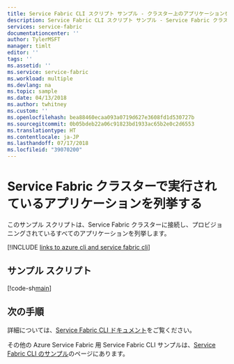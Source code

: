 ```yaml
---
title: Service Fabric CLI スクリプト サンプル - クラスター上のアプリケーションを列挙する
description: Service Fabric CLI スクリプト サンプル - Service Fabric クラスターにプロビジョニングされているアプリケーションを列挙します。
services: service-fabric
documentationcenter: ''
author: TylerMSFT
manager: timlt
editor: ''
tags: ''
ms.assetid: ''
ms.service: service-fabric
ms.workload: multiple
ms.devlang: na
ms.topic: sample
ms.date: 04/13/2018
ms.author: twhitney
ms.custom: ''
ms.openlocfilehash: bea88460ecaa093a0719d627e3608fd1d530727b
ms.sourcegitcommit: 0b05bdeb22a06c91823bd1933ac65b2e0c2d6553
ms.translationtype: HT
ms.contentlocale: ja-JP
ms.lasthandoff: 07/17/2018
ms.locfileid: "39070200"
---
```

# <a name="list-applications-running-in-a-service-fabric-cluster"></a>Service Fabric クラスターで実行されているアプリケーションを列挙する

このサンプル スクリプトは、Service Fabric クラスターに接続し、プロビジョニングされているすべてのアプリケーションを列挙します。

[!INCLUDE [links to azure cli and service fabric cli](../../../includes/service-fabric-sfctl.md)]

## <a name="sample-script"></a>サンプル スクリプト

[!code-sh[main](../../../cli_scripts/service-fabric/list-application/list-application.sh "List provisioned applications from a cluster")]

## <a name="next-steps"></a>次の手順

詳細については、[Service Fabric CLI ドキュメント](../service-fabric-cli.md)をご覧ください。

その他の Azure Service Fabric 用 Service Fabric CLI サンプルは、[Service Fabric CLI のサンプル](../samples-cli.md)のページにあります。
